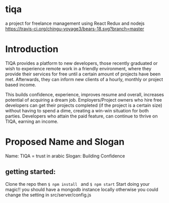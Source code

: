 
# tiqa
 a project for freelance management using React Redux  and nodejs
https://travis-ci.org/chingu-voyage3/bears-18.svg?branch=master 

# Introduction
TIQA provides a platform to new developers, those recently graduated or wish to experience remote work in a friendly environment, where they provide their services for free until a certain amount of projects have been met. Afterwards, they can inform new clients of a hourly, monthly or project based income. 

This builds confidence, experience, improves resume and overall, increases potential of acquiring a dream job. Employers/Project owners who hire free developers can get their projects completed (if the project is a certain size) without having to spend a dime, creating a win-win situation for both parties. Developers who attain the paid feature, can continue to thrive on TIQA, earning an income.


# Proposed Name and Slogan
Name: TIQA = trust in arabic
Slogan: Building Confidence

## getting started:
Clone the repo then 
```$ npm install ``` and  ```$ npm start``` 
Start doing your magic!!
you should have a mongodb instance locally otherwise you could change
the setting in src/server/config.js
